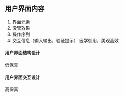 ## 用户界面内容
1. 界面元素
2. 没管效果
3. 操作序列
4. 交互信息（输入输出，验证提示）
医学御用，美观高效
#### 用户界面结构设计 
低保真
#### 用户界面交互设计
高保真
